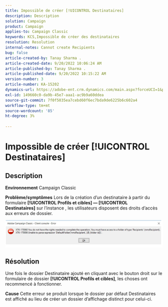 ```yaml
---
title: Impossible de créer [!UICONTROL Destinataires]
description: Description
solution: Campaign
product: Campaign
applies-to: Campaign Classic
keywords: KCS,Impossible de créer des destinataires
resolution: Resolution
internal-notes: Cannot create Recipients
bug: false
article-created-by: Tanay Sharma .
article-created-date: 9/20/2022 10:06:24 AM
article-published-by: Tanay Sharma .
article-published-date: 9/20/2022 10:15:22 AM
version-number: 3
article-number: KA-15202
dynamics-url: https://adobe-ent.crm.dynamics.com/main.aspx?forceUCI=1&pagetype=entityrecord&etn=knowledgearticle&id=687448df-cb38-ed11-9db1-002248086735
exl-id: 149660c0-da9b-45e7-aaa1-ac9b9a60ddea
source-git-commit: 7f0f5035ea7cebd60f6ec7bda9de6225b6c602a4
workflow-type: tm+mt
source-wordcount: '85'
ht-degree: 3%

---
```


# Impossible de créer [!UICONTROL Destinataires]

## Description

<b>Environnement</b>
Campaign Classic


<b>Problème/symptômes</b>
Lors de la création d’un destinataire à partir du formulaire <b>[!UICONTROL Profils et cibles] — [!UICONTROL Destinataires]</b> sur l’instance , les utilisateurs disposent des droits d’accès aux erreurs de dossier.



![](assets/___f4809700-cd38-ed11-9db1-002248086735___.png)


## Résolution




Une fois le dossier Destinataire ajouté en cliquant avec le bouton droit sur le formulaire de dossier <b>[!UICONTROL Profils et cibles]</b>, les choses ont recommencé à fonctionner.


<b>Cause</b>
Cette erreur se produit lorsque le dossier par défaut Destinataires est affiché au lieu de créer un dossier d’affichage distinct pour celui-ci.
